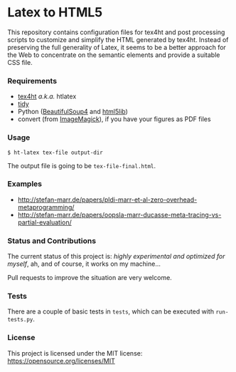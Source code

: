 Latex to HTML5
==============

This repository contains configuration files for tex4ht and post processing
scripts to customize and simplify the HTML generated by tex4ht. Instead of
preserving the full generality of Latex, it seems to be a better approach for
the Web to concentrate on the semantic elements and provide a suitable CSS file.


### Requirements

 - [tex4ht](https://www.ctan.org/pkg/tex4ht?lang=en) *a.k.a.* htlatex
 - [tidy](https://github.com/htacg/tidy-html5)
 - Python ([BeautifulSoup4](https://pypi.python.org/pypi/beautifulsoup4) and [html5lib](https://pypi.python.org/pypi/html5lib))
 - convert (from [ImageMagick](http://www.imagemagick.org/script/index.php)), if you have your figures as PDF files

### Usage

```
$ ht-latex tex-file output-dir
```

The output file is going to be `tex-file-final.html`.

### Examples

 - http://stefan-marr.de/papers/pldi-marr-et-al-zero-overhead-metaprogramming/
 - http://stefan-marr.de/papers/oopsla-marr-ducasse-meta-tracing-vs-partial-evaluation/

### Status and Contributions

The current status of this project is: *highly experimental and optimized for
myself*, ah, and of course, it works on my machine...

Pull requests to improve the situation are very welcome.

### Tests

There are a couple of basic tests in `tests`, which can be executed with
`run-tests.py`.

### License

This project is licensed under the MIT license: https://opensource.org/licenses/MIT
